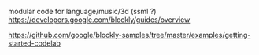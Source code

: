 modular code for language/music/3d (ssml ?)  
https://developers.google.com/blockly/guides/overview

https://github.com/google/blockly-samples/tree/master/examples/getting-started-codelab
